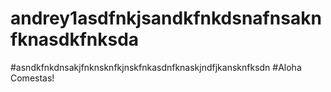 # andrey1asdfnkjsandkfnkdsnafnsaknfknasdkfnksda
#asndkfnkdnsakjfnknsknfkjnskfnkasdnfknaskjndfjkansknfksdn
#Aloha Comestas!
